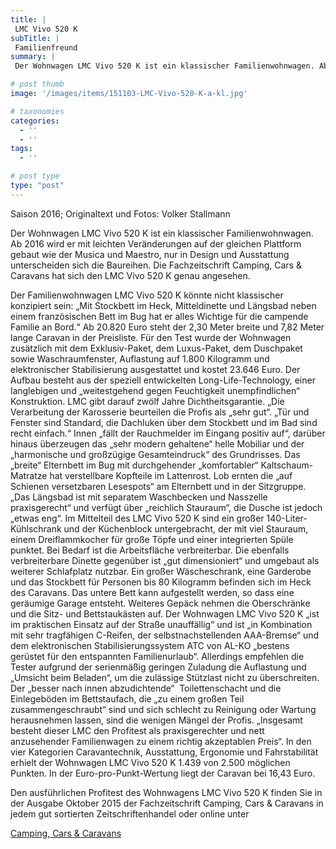 ```yaml
---
title: |
 LMC Vivo 520 K
subTitle: |
 Familienfreund
summary: |
 Der Wohnwagen LMC Vivo 520 K ist ein klassischer Familienwohnwagen. Ab 2016 wird er mit leichten Veränderungen auf der gleichen Plattform gebaut wie der Musica und Maestro, nur in Design und Ausstattung unterscheiden sich die Baureihen. Die Fachzeitschrift Camping, Cars & Caravans hat sich den LMC Vivo 520 K genau angesehen.

# post thumb
image: '/images/items/151103-LMC-Vivo-520-K-a-kl.jpg'

# taxonomies
categories: 
  - ''
  - ''
tags:
  - ''

# post type
type: "post"
---
```


Saison 2016; Originaltext und Fotos: Volker Stallmann  

Der Wohnwagen LMC Vivo 520 K ist ein klassischer Familienwohnwagen. Ab 2016 wird er mit leichten Veränderungen auf der gleichen Plattform gebaut wie der Musica und Maestro, nur in Design und Ausstattung unterscheiden sich die Baureihen. Die Fachzeitschrift Camping, Cars & Caravans hat sich den LMC Vivo 520 K genau angesehen.  

Der Familienwohnwagen LMC Vivo 520 K könnte nicht klassischer konzipiert sein: „Mit Stockbett im Heck, Mitteldinette und Längsbad neben einem französischen Bett im Bug hat er alles Wichtige für die campende Familie an Bord.“ Ab 20.820 Euro steht der 2,30 Meter breite und 7,82 Meter lange Caravan in der Preisliste. Für den Test wurde der Wohnwagen zusätzlich mit dem Exklusiv-Paket, dem Luxus-Paket, dem Duschpaket sowie Waschraumfenster, Auflastung auf 1.800 Kilogramm und elektronischer Stabilisierung ausgestattet und kostet 23.646 Euro. Der Aufbau besteht aus der speziell entwickelten Long-Life-Technology, einer langlebigen und „weitestgehend gegen Feuchtigkeit unempfindlichen“ Konstruktion. LMC gibt darauf zwölf Jahre Dichtheitsgarantie. „Die Verarbeitung der Karosserie beurteilen die Profis als „sehr gut“. „Tür und Fenster sind Standard, die Dachluken über dem Stockbett und im Bad sind recht einfach.“ Innen „fällt der Rauchmelder im Eingang positiv auf“, darüber hinaus überzeugen das „sehr modern gehaltene“ helle Mobiliar und der „harmonische und großzügige Gesamteindruck“ des Grundrisses. Das „breite“ Elternbett im Bug mit durchgehender „komfortabler“ Kaltschaum-Matratze hat verstellbare Kopfteile im Lattenrost. Lob ernten die „auf Schienen versetzbaren Lesespots“ am Elternbett und in der Sitzgruppe. „Das Längsbad ist mit separatem Waschbecken und Nasszelle praxisgerecht“ und verfügt über „reichlich Stauraum“, die Dusche ist jedoch „etwas eng“. Im Mittelteil des LMC Vivo 520 K sind ein großer 140-Liter-Kühlschrank und der Küchenblock untergebracht, der mit viel Stauraum, einem Dreiflammkocher für große Töpfe und einer integrierten Spüle punktet. Bei Bedarf ist die Arbeitsfläche verbreiterbar. Die ebenfalls verbreiterbare Dinette gegenüber ist „gut dimensioniert“ und umgebaut als weiterer Schlafplatz nutzbar. Ein großer Wäscheschrank, eine Garderobe und das Stockbett für Personen bis 80 Kilogramm befinden sich im Heck des Caravans. Das untere Bett kann aufgestellt werden, so dass eine geräumige Garage entsteht. Weiteres Gepäck nehmen die Oberschränke und die Sitz- und Bettstaukästen auf. Der Wohnwagen LMC Vivo 520 K „ist im praktischen Einsatz auf der Straße unauffällig“ und ist „in Kombination mit sehr tragfähigen C-Reifen, der selbstnachstellenden AAA-Bremse“ und dem elektronischen Stabilisierungssystem ATC von AL-KO „bestens gerüstet für den entspannten Familienurlaub“. Allerdings empfehlen die Tester aufgrund der serienmäßig geringen Zuladung die Auflastung und „Umsicht beim Beladen“, um die zulässige Stützlast nicht zu überschreiten. Der „besser nach innen abzudichtende“  Toilettenschacht und die Einlegeböden im Bettstaufach, die „zu einem großen Teil zusammengeschraubt“ sind und sich schlecht zu Reinigung oder Wartung herausnehmen lassen, sind die wenigen Mängel der Profis. „Insgesamt besteht dieser LMC den Profitest als praxisgerechter und nett anzusehender Familienwagen zu einem richtig akzeptablen Preis“. In den vier Kategorien Caravantechnik, Ausstattung, Ergonomie und Fahrstabilität erhielt der Wohnwagen LMC Vivo 520 K 1.439 von 2.500 möglichen Punkten. In der Euro-pro-Punkt-Wertung liegt der Caravan bei 16,43 Euro.   

Den ausführlichen Profitest des Wohnwagens LMC Vivo 520 K finden Sie in der Ausgabe Oktober 2015 der Fachzeitschrift Camping, Cars & Caravans in jedem gut sortierten Zeitschriftenhandel oder online unter  

[Camping, Cars & Caravans](http://www.camping-cars-caravans.de)  